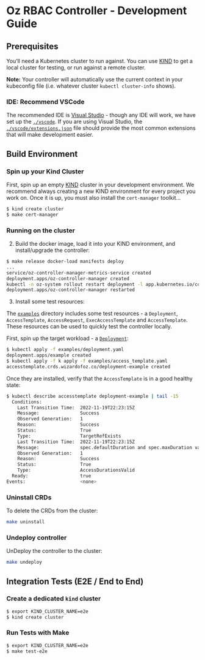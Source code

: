 # Oz RBAC Controller - Development Guide

[kind]: https://sigs.k8s/kind

## Prerequisites

You’ll need a Kubernetes cluster to run against. You can use [KIND][kind] to
get a local cluster for testing, or run against a remote cluster.

**Note:** Your controller will automatically use the current context in your
kubeconfig file (i.e. whatever cluster `kubectl cluster-info` shows).

### IDE: Recommend VSCode

The recommended IDE is [Visual Studio](https://code.visualstudio.com/) - though
any IDE will work, we have set up the [`./vscode`](./vscode). If you are using
Visual Studio, the [`./vscode/extensions.json`](./vscode/extensions.json) file
should provide the most common extensions that will make development easier.

## Build Environment

### Spin up your Kind Cluster

First, spin up an empty [KIND][kind] cluster in your development environment.
We recommend always creating a new KIND environment for every project you work
on. Once it is up, you must also install the `cert-manager` toolkit...

```sh
$ kind create cluster
$ make cert-manager
```

### Running on the cluster

2. Build the docker image, load it into your KIND environment, and
   install/upgrade the controller:

```sh
$ make release docker-load manifests deploy
...
service/oz-controller-manager-metrics-service created
deployment.apps/oz-controller-manager created
kubectl -n oz-system rollout restart deployment -l app.kubernetes.io/component=manager
deployment.apps/oz-controller-manager restarted
```

3. Install some test resources:

The [`examples`](./examples) directory includes some test resources - a
`Deployment`, `AccessTemplate`, `AccessRequest`, `ExecAccessTemplate` and
`AccessTemplate`. These resources can be used to quickly test the controller
locally.

First, spin up the target workload - a [`Deployment`](./examples/deployment.yaml):

```sh
$ kubectl apply -f examples/deployment.yaml
deployment.apps/example created
$ kubectl apply -f k apply -f examples/access_template.yaml
accesstemplate.crds.wizardofoz.co/deployment-example created
```

Once they are installed, verify that the `AccessTemplate` is in a good healthy state:
```sh
$ kubectl describe accesstemplate deployment-example | tail -15
  Conditions:
    Last Transition Time:  2022-11-19T22:23:15Z
    Message:               Success
    Observed Generation:   1
    Reason:                Success
    Status:                True
    Type:                  TargetRefExists
    Last Transition Time:  2022-11-19T22:23:15Z
    Message:               spec.defaultDuration and spec.maxDuration valid
    Observed Generation:   1
    Reason:                Success
    Status:                True
    Type:                  AccessDurationsValid
  Ready:                   true
Events:                    <none>
```


### Uninstall CRDs
To delete the CRDs from the cluster:

```sh
make uninstall
```

### Undeploy controller
UnDeploy the controller to the cluster:

```sh
make undeploy
```

## Integration Tests (E2E / End to End)

### Create a dedicated `kind` cluster

```sh
$ export KIND_CLUSTER_NAME=e2e
$ kind create cluster
```

### Run Tests with Make

```sh
$ export KIND_CLUSTER_NAME=e2e
$ make test-e2e
```
